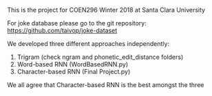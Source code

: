 This is the project for COEN296 Winter 2018 at Santa Clara University

For joke database please go to the git repository:
https://github.com/taivop/joke-dataset

We developed three different approaches independently:

1. Trigram (check ngram and phonetic_edit_distance folders)
2. Word-based RNN (WordBasedRNN.py)
3. Character-based RNN (Final Project.py)

We all agree that Character-based RNN is the best amongst the three
